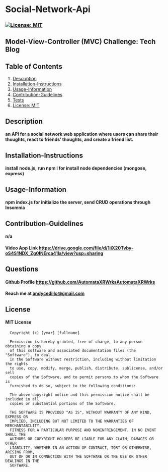 # Social-Network-Api
### [![License: MIT](https://img.shields.io/badge/License-MIT-yellow.svg)](https://opensource.org/licenses/MIT)
## Model-View-Controller (MVC) Challenge: Tech Blog

## 
## Table of Contents
1. [Description](#description)
2. [Installation-Instructions](#installation-instructions)
3. [Usage-Information](#usage-information)
4. [Contribution-Guidelines](#contribution-guidelines)
5. [Tests](#tests)
6. [License: MIT](https://opensource.org/licenses/MIT)

## Description
#### an API for a social network web application where users can share their thoughts, react to friends’ thoughts, and create a friend list.
## Installation-Instructions
#### install node.js, run npm i for install node dependencies (mongose, express)
## Usage-Information
#### npm index.js for initialize the server, send CRUD operations through Insomnia

## Contribution-Guidelines
#### n/a

#### Video App Link https://drive.google.com/file/d/1iiX20Tvby-oS4S1NDX_Zg0INErca41Ia/view?usp=sharing

## Questions
#### Github Profile https://github.com/AutomataXRWrksAutomataXRWrks
#### Reach me at andycedillo@gmail.com


## License
#### MIT License

      Copyright (c) [year] [fullname]
      
      Permission is hereby granted, free of charge, to any person obtaining a copy
      of this software and associated documentation files (the "Software"), to deal
      in the Software without restriction, including without limitation the rights
      to use, copy, modify, merge, publish, distribute, sublicense, and/or sell
      copies of the Software, and to permit persons to whom the Software is
      furnished to do so, subject to the following conditions:
      
      The above copyright notice and this permission notice shall be included in all
      copies or substantial portions of the Software.
      
      THE SOFTWARE IS PROVIDED "AS IS", WITHOUT WARRANTY OF ANY KIND, EXPRESS OR
      IMPLIED, INCLUDING BUT NOT LIMITED TO THE WARRANTIES OF MERCHANTABILITY,
      FITNESS FOR A PARTICULAR PURPOSE AND NONINFRINGEMENT. IN NO EVENT SHALL THE
      AUTHORS OR COPYRIGHT HOLDERS BE LIABLE FOR ANY CLAIM, DAMAGES OR OTHER
      LIABILITY, WHETHER IN AN ACTION OF CONTRACT, TORT OR OTHERWISE, ARISING FROM,
      OUT OF OR IN CONNECTION WITH THE SOFTWARE OR THE USE OR OTHER DEALINGS IN THE
      SOFTWARE.
